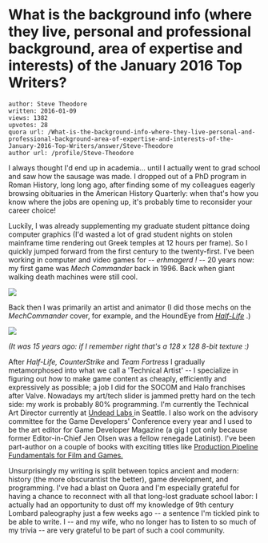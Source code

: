 # What is the background info (where they live, personal and professional background, area of expertise and interests) of the January 2016 Top Writers?

	author: Steve Theodore
	written: 2016-01-09
	views: 1382
	upvotes: 28
	quora url: /What-is-the-background-info-where-they-live-personal-and-professional-background-area-of-expertise-and-interests-of-the-January-2016-Top-Writers/answer/Steve-Theodore
	author url: /profile/Steve-Theodore


I always thought I'd end up in academia... until I actually went to grad school and saw how the sausage was made. I dropped out of a PhD program in Roman History, long long ago, after finding some of my colleagues eagerly browsing obituaries in the American History Quarterly: when that's how you know where the jobs are opening up, it's probably time to reconsider your career choice! 

Luckily, I was already supplementing my graduate student pittance doing computer graphics (I'd wasted a lot of grad student nights on stolen mainframe time rendering out Greek temples at 12 hours per frame). So I quickly jumped forward from the first century to the twenty-first. I've been working in computer and video games for -- _erhmagerd !_ -- 20 years now: my first game was _Mech Commander_  back in 1996. Back when giant walking death machines were still cool.

![](https://qph.fs.quoracdn.net/main-qimg-7e642d77356790ac696d2a251b274be9)

Back then I was primarily an artist and animator (I did those mechs on the _MechCommander_  cover, for example, and the HoundEye from _[Half-Life](https://en.wikipedia.org/wiki/Half-Life_(video_game))_ .)

![](https://qph.fs.quoracdn.net/main-qimg-eb61e1616a3ce1e513a37ce6c1c3f25d)

_(It was 15 years ago: if I remember right that's a 128 x 128 8-bit texture :)_ 

After _Half-Life, CounterStrike_ and _Team Fortress_  I gradually metamorphosed into what we call a 'Technical Artist' -- I specialize in figuring out _how_ to make game content as cheaply, efficiently and expressively as possible; a job I did for the SOCOM and Halo franchises after Valve. Nowadays my art/tech slider is jammed pretty hard on the tech side: my work is probably 80% programming. I'm currently the Technical Art Director currently at [Undead Labs ](https://undeadlabs.com/)in Seattle. I also work on the advisory committee for the Game Developers' Conference every year and I used to be the art editor for Game Developer Magazine (a gig I got only because former Editor-in-Chief Jen Olsen was a fellow renegade Latinist). I've been part-author on a couple of books with exciting titles like [Production Pipeline Fundamentals for Film and Games.](http://amzn.to/1OHG3Io) 

Unsurprisingly my writing is split between topics ancient and modern: history (the more obscurantist the better), game development, and programming. I've had a blast on Quora and I'm especially grateful for having a chance to reconnect with all that long-lost graduate school labor: I actually had an opportunity to dust off my knowledge of 9th century Lombard paleography just a few weeks ago -- a sentence I'm tickled pink to be able to write. I -- and my wife, who no longer has to listen to so much of my trivia -- are very grateful to be part of such a cool community.

